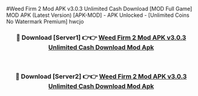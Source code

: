 #Weed Firm 2 Mod APK v3.0.3 Unlimited Cash Download [MOD Full Game] MOD APK (Latest Version) [APK-MOD] - APK Unlocked - [Unlimited Coins No Watermark Premium] hwcjo



<div align="center">

<h3>🔴 Download [Server1] 👉👉 <a href="https://momento.my/?title=Weed_Firm_2_Mod_APK_v3.0.3_Unlimited_Cash_Download">Weed Firm 2 Mod APK v3.0.3 Unlimited Cash Download Mod Apk</a></h3><br>

<h3>🔴 Download [Server2] 👉👉 <a href="https://momento.my/?title=Weed_Firm_2_Mod_APK_v3.0.3_Unlimited_Cash_Download">Weed Firm 2 Mod APK v3.0.3 Unlimited Cash Download Mod Apk</a></h3>
</div>
